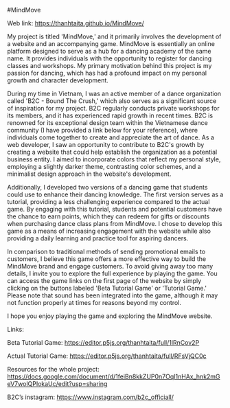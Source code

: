 #MindMove

Web link: https://thanhtaita.github.io/MindMove/

My project is titled 'MindMove,' and it primarily involves the development of a website and an accompanying game. MindMove is essentially an online platform designed to serve as a hub for a dancing academy of the same name. It provides individuals with the opportunity to register for dancing classes and workshops. My primary motivation behind this project is my passion for dancing, which has had a profound impact on my personal growth and character development.

During my time in Vietnam, I was an active member of a dance organization called 'B2C - Bound The Crush,' which also serves as a significant source of inspiration for my project. B2C regularly conducts private workshops for its members, and it has experienced rapid growth in recent times. B2C is renowned for its exceptional design team within the Vietnamese dance community (I have provided a link below for your reference), where individuals come together to create and appreciate the art of dance. As a web developer, I saw an opportunity to contribute to B2C's growth by creating a website that could help establish the organization as a potential business entity. I aimed to incorporate colors that reflect my personal style, employing a slightly darker theme, contrasting color schemes, and a minimalist design approach in the website's development.

Additionally, I developed two versions of a dancing game that students could use to enhance their dancing knowledge. The first version serves as a tutorial, providing a less challenging experience compared to the actual game. By engaging with this tutorial, students and potential customers have the chance to earn points, which they can redeem for gifts or discounts when purchasing dance class plans from MindMove. I chose to develop this game as a means of increasing engagement with the website while also providing a daily learning and practice tool for aspiring dancers.

In comparison to traditional methods of sending promotional emails to customers, I believe this game offers a more effective way to build the MindMove brand and engage customers. To avoid giving away too many details, I invite you to explore the full experience by playing the game. You can access the game links on the first page of the website by simply clicking on the buttons labeled 'Beta Tutorial Game' or 'Tutorial Game.' Please note that sound has been integrated into the game, although it may not function properly at times for reasons beyond my control.

I hope you enjoy playing the game and exploring the MindMove website.

Links:

Beta Tutorial Game: https://editor.p5js.org/thanhtaita/full/1lRnCov2P

Actual Tutorial Game: https://editor.p5js.org/thanhtaita/full/RFsVjQC0c

Resources for the whole project: https://docs.google.com/document/d/1feiBn8kkZUP0n7OqI1nHAx_hnk2mGeV7wolQPIokaUc/edit?usp=sharing

B2C’s instagram: https://www.instagram.com/b2c_officiall/

